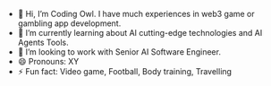 - 👋 Hi, I’m Coding Owl. I have much experiences in web3 game or gambling app development.
- 🌱 I’m currently learning about AI cutting-edge technologies and AI Agents Tools.
- 💞️ I’m looking to work with Senior AI Software Engineer.
- 😄 Pronouns: XY
- ⚡ Fun fact: Video game, Football, Body training, Travelling

<!---
mm-pro/mm-pro is a ✨ special ✨ repository because its `README.md` (this file) appears on your GitHub profile.
You can click the Preview link to take a look at your changes.
--->
